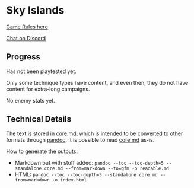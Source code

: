 # Sky Islands

[Game Rules here](/readable.md)

[Chat on Discord](https://discord.gg/CG8HwGv)

## Progress

Has not been playtested yet.

Only some technique types have content, and even then, they do not have content for extra-long campaigns.

No enemy stats yet.

## Technical Details

The text is stored in [core.md](/core.md), which is intended to be converted to other formats through [pandoc](https://pandoc.org/). It is possible to read [core.md](/core.md) as-is.

How to generate the outputs:
- Markdown but with stuff added: `pandoc --toc --toc-depth=5 --standalone core.md --from=markdown --to=gfm -o readable.md`
- HTML: `pandoc --toc --toc-depth=5 --standalone core.md --from=markdown -o index.html`
